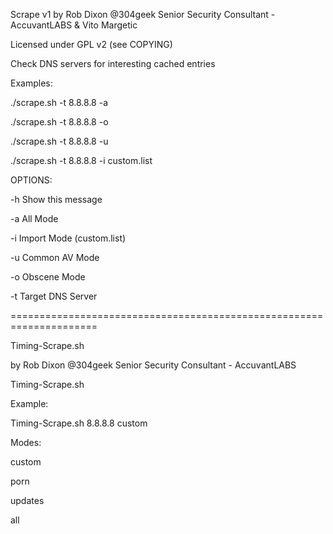 Scrape v1
by Rob Dixon @304geek
Senior Security Consultant - AccuvantLABS
&
Vito Margetic

Licensed under GPL v2 (see COPYING)

Check DNS servers for interesting cached entries

Examples:

./scrape.sh -t 8.8.8.8 -a

./scrape.sh -t 8.8.8.8 -o

./scrape.sh -t 8.8.8.8 -u

./scrape.sh -t 8.8.8.8 -i custom.list

OPTIONS:

 -h      Show this message
 
 -a      All Mode 
 
 -i      Import Mode (custom.list)
 
 -u      Common AV Mode
 
 -o      Obscene Mode
 
 -t      Target DNS Server

=====================================================================

Timing-Scrape.sh

by Rob Dixon @304geek
Senior Security Consultant - AccuvantLABS

Timing-Scrape.sh <server-ip> <mode>

Example:

Timing-Scrape.sh 8.8.8.8 custom

Modes:

custom

porn

updates

all

